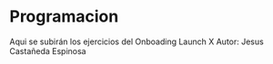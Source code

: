 # Programacion

Aqui se subirán los ejercicios del Onboading Launch X
Autor: Jesus Castañeda Espinosa
